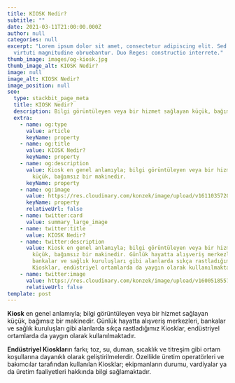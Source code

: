 ```yaml
---
title: KIOSK Nedir?
subtitle: ""
date: 2021-03-11T21:00:00.000Z
author: null
categories: null
excerpt: "Lorem ipsum dolor sit amet, consectetur adipiscing elit. Sed ea mala
  virtuti magnitudine obruebantur. Duo Reges: constructio interrete."
thumb_image: images/og-kiosk.jpg
thumb_image_alt: KIOSK Nedir?
image: null
image_alt: KIOSK Nedir?
image_position: null
seo:
  type: stackbit_page_meta
  title: KIOSK Nedir?
  description: Bilgi görüntüleyen veya bir hizmet sağlayan küçük, bağımsız makinedir.
  extra:
    - name: og:type
      value: article
      keyName: property
    - name: og:title
      value: KIOSK Nedir?
      keyName: property
    - name: og:description
      value: Kiosk en genel anlamıyla; bilgi görüntüleyen veya bir hizmet sağlayan
        küçük, bağımsız bir makinedir.
      keyName: property
    - name: og:image
      value: https://res.cloudinary.com/konzek/image/upload/v1611035720/Retmon/contents/enerji-izleme-sistemi-retmon-blog.jpg
      keyName: property
      relativeUrl: false
    - name: twitter:card
      value: summary_large_image
    - name: twitter:title
      value: KIOSK Nedir?
    - name: twitter:description
      value: Kiosk en genel anlamıyla; bilgi görüntüleyen veya bir hizmet sağlayan
        küçük, bağımsız bir makinedir. Günlük hayatta alışveriş merkezleri,
        bankalar ve sağlık kuruluşları gibi alanlarda sıkça rastladığımız
        Kiosklar, endüstriyel ortamlarda da yaygın olarak kullanılmaktadır
    - name: twitter:image
      value: https://res.cloudinary.com/konzek/image/upload/v1600518557/Konzek/web/tueks-banner.jpg
      relativeUrl: false
template: post
---
```


**Kiosk** en genel anlamıyla; bilgi görüntüleyen veya bir hizmet sağlayan küçük, bağımsız bir makinedir. Günlük hayatta alışveriş merkezleri, bankalar ve sağlık kuruluşları gibi alanlarda sıkça rastladığımız Kiosklar, endüstriyel ortamlarda da yaygın olarak kullanılmaktadır.

**Endüstriyel Kiosklar**ın farkı; toz, su, duman, sıcaklık ve titreşim gibi ortam koşullarına dayanıklı olarak geliştirilmelerdir. Özellikle üretim operatörleri ve bakımcılar tarafından kullanılan Kiosklar; ekipmanların durumu, vardiyalar ya da üretim faaliyetleri hakkında bilgi sağlamaktadır.